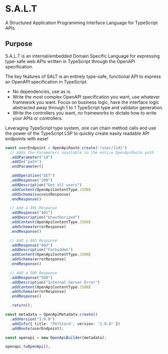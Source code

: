 # S.A.L.T

A Structured Application Programming Interface Language for TypeScript APIs

## Purpose

S.A.L.T is an internal/embedded Domain Specific Language for expressing type-safe web APIs written in TypeScript through the OpenAPI specification.

The key features of SALT is an entirely type-safe, functional API to express an OpenAPI specification in TypeScript.

- No dependencies, use as is.
- Write the most complex OpenAPI specification you want, use whatever framework you want. Focus on business logic, have the interface logic abstracted away through 1 to 1 TypeScript type and validator generation.
- Write the controllers you want, no frameworks to dictate how to write your APIs or controllers.


Leveraging TypeScript type system, one can chain method calls and use the power of the TypeScript LSP to quickly create easily readable API endpoints with ease!
```ts
const userEndpoint = OpenApiRoute.create("/user/{id}")
  // Adds the Parameters available to the entire OpenApiRoute path
  .addParameter("id")
  .addIn("path")
  .endParameter()

  .addOperation("GET")
  .addResponse("200")
  .addDescription("Get all users")
  .addContent(OpenApiContentType.JSON)
  .addSchema(successResponse)
  .endResponse()

  // Add a 401 Response
  .addResponse("401")
  .addDescription("Unauthorized")
  .addContent(OpenApiContentType.JSON)
  .addSchema(errorResponse)
  .endResponse()

  // Add a 403 Response
  .addResponse("403")
  .addDescription("Forbidden")
  .addContent(OpenApiContentType.JSON)
  .addSchema(errorResponse)
  .endResponse()

  // Add a 500 Response
  .addResponse("500")
  .addDescription("Internal Server Error")
  .addContent(OpenApiContentType.JSON)
  .addSchema(errorResponse)
  .endResponse()

  .return();

const metadata = OpenApiMetadata.create()
  .addVersion("3.0.0")
  .addInfo({ title: "PetStore", version: "1.0.0" })
  .addRoute(userEndpoint);

const openapi = new OpenApiBuilder(metadata);

openapi.toOpenApi();
```
